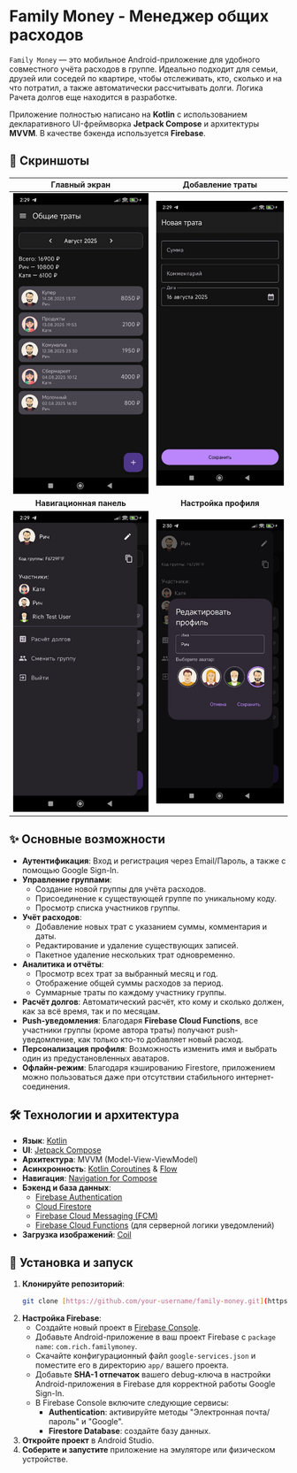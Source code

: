 # Family Money - Менеджер общих расходов

`Family Money` — это мобильное Android-приложение для удобного совместного учёта расходов в группе. Идеально подходит для семьи, друзей или соседей по квартире, чтобы отслеживать, кто, сколько и на что потратил, а также автоматически рассчитывать долги. Логика Рачета долгов еще находится в разработке.

Приложение полностью написано на **Kotlin** с использованием декларативного UI-фреймворка **Jetpack Compose** и архитектуры **MVVM**. В качестве бэкенда используется **Firebase**.

## 📸 Скриншоты

| Главный экран | Добавление траты |
| :---: | :---: |
| ![Главный экран](screenshots/MainScreen.jpg) | ![Добавление траты](screenshots/AddPaymentScreen.jpg) |
| **Навигационная панель** | **Настройка профиля** |
| ![Навигационная выдвижная панель](screenshots/MainDrawer.jpg) | ![Настройка профиля](screenshots/Profile.jpg) |

## ✨ Основные возможности

* **Аутентификация**: Вход и регистрация через Email/Пароль, а также с помощью Google Sign-In.
* **Управление группами**:
    * Создание новой группы для учёта расходов.
    * Присоединение к существующей группе по уникальному коду.
    * Просмотр списка участников группы.
* **Учёт расходов**:
    * Добавление новых трат с указанием суммы, комментария и даты.
    * Редактирование и удаление существующих записей.
    * Пакетное удаление нескольких трат одновременно.
* **Аналитика и отчёты**:
    * Просмотр всех трат за выбранный месяц и год.
    * Отображение общей суммы расходов за период.
    * Суммарные траты по каждому участнику группы.
* **Расчёт долгов**: Автоматический расчёт, кто кому и сколько должен, как за всё время, так и по месяцам.
* **Push-уведомления**: Благодаря **Firebase Cloud Functions**, все участники группы (кроме автора траты) получают push-уведомление, как только кто-то добавляет новый расход.
* **Персонализация профиля**: Возможность изменить имя и выбрать один из предустановленных аватаров.
* **Офлайн-режим**: Благодаря кэшированию Firestore, приложением можно пользоваться даже при отсутствии стабильного интернет-соединения.

## 🛠️ Технологии и архитектура

* **Язык**: [Kotlin](https://kotlinlang.org/)
* **UI**: [Jetpack Compose](https://developer.android.com/jetpack/compose)
* **Архитектура**: MVVM (Model-View-ViewModel)
* **Асинхронность**: [Kotlin Coroutines](https://kotlinlang.org/docs/coroutines-overview.html) & [Flow](https://kotlin.github.io/kotlinx.coroutines/kotlinx-coroutines-core/kotlinx.coroutines.flow/)
* **Навигация**: [Navigation for Compose](https://developer.android.com/jetpack/compose/navigation)
* **Бэкенд и база данных**:
    * [Firebase Authentication](https://firebase.google.com/docs/auth)
    * [Cloud Firestore](https://firebase.google.com/docs/firestore)
    * [Firebase Cloud Messaging (FCM)](https://firebase.google.com/docs/cloud-messaging)
    * [Firebase Cloud Functions](https://firebase.google.com/docs/functions) (для серверной логики уведомлений)
* **Загрузка изображений**: [Coil](https://coil-kt.github.io/coil/)

## 🚀 Установка и запуск

1.  **Клонируйте репозиторий**:
    ```bash
    git clone [https://github.com/your-username/family-money.git](https://github.com/your-username/family-money.git)
    ```
2.  **Настройка Firebase**:
    * Создайте новый проект в [Firebase Console](https://console.firebase.google.com/).
    * Добавьте Android-приложение в ваш проект Firebase с `package name`: `com.rich.familymoney`.
    * Скачайте конфигурационный файл `google-services.json` и поместите его в директорию `app/` вашего проекта.
    * Добавьте **SHA-1 отпечаток** вашего debug-ключа в настройки Android-приложения в Firebase для корректной работы Google Sign-In.
    * В Firebase Console включите следующие сервисы:
        * **Authentication**: активируйте методы "Электронная почта/пароль" и "Google".
        * **Firestore Database**: создайте базу данных.
3.  **Откройте проект** в Android Studio.
4.  **Соберите и запустите** приложение на эмуляторе или физическом устройстве.
